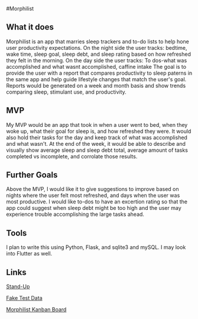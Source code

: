 #Morphilist
## What it does
Morphilist is an app that marries sleep trackers and to-do lists to help hone user productivity expectations. 
  On the night side the user tracks: bedtime, wake time, sleep goal, sleep debt, and sleep rating based on how refreshed they felt in the morning.
  On the day side the user tracks: To dos-what was accomplished and what wasnt accomplished, caffine intake
The goal is to provide the user with a report that compares productivity to sleep paterns in the same app and help guide lifestyle changes that match the user's goal.
Reports would be generated on a week and month basis and show trends comparing sleep, stimulant use, and productivity.

## MVP
My MVP would be an app that took in when a user went to bed, when they woke up, what their goal for sleep is, and how refreshed they were.
It would also hold their tasks for the day and keep track of what was accomplished and what wasn't.
At the end of the week, it would be able to describe and visually show average sleep and sleep debt total, average amount of tasks completed vs incomplete, and corrolate those results.

## Further Goals
Above the MVP, I would like it to give suggestions to improve based on nights where the user felt most refreshed, and days when the user was most productive. 
I would like to-dos to have an excertion rating so that the app could suggest when sleep debt might be too high and the user may experience trouble accomplishing the large tasks ahead.

## Tools
I plan to write this using Python, Flask, and sqlite3 and mySQL. I may look into Flutter as well.

## Links
[Stand-Up](https://docs.google.com/document/d/1x-zbcrR6IL9pS7u6RZtvI1RNrZY-As96WXdSK2ORCHg/edit?usp=sharing)

[Fake Test Data](https://docs.google.com/spreadsheets/d/1QfSnc2srUkij7L7t3uSgdikTEkzuDEVILG3-cvnEDVc/edit?usp=sharing)

[Morphilist Kanban Board](https://github.com/users/EndaFigueroa/projects/1)
